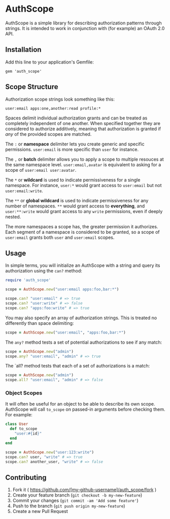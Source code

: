 # AuthScope

AuthScope is a simple library for describing authorization patterns through strings.
It is intended to work in conjunction with (for example) an OAuth 2.0 API.

## Installation

Add this line to your application's Gemfile:

    gem 'auth_scope'

## Scope Structure

Authorization scope strings look something like this:    

    user:email apps:one,another:read profile:*
    
Spaces delimit individual authorization grants and can be treated as
completely independent of one another. When specified together they are
considered to authorize additively, meaning that authorization is granted
if *any* of the provided scopes are matched.

The `:` or **namespace** delimiter lets you create generic and specific
permissions. `user:email` is more specific than `user` for instance.

The `,` or **batch** delimiter allows you to apply a scope to multiple
resouces at the same namespace level. `user:email,avatar` is equivalent
to asking for a scope of `user:email user:avatar`.

The `*` or **wildcard** is used to indicate permissiveness for a single
namespace. For instance, `user:*` would grant access to `user:email`
but not `user:email:write`.

The `**` or **global wildcard** is used to indicate permissiveness for
any number of namespaces. `**` would grant access to **everything**, and
`user:**:write` would grant access to any `write` permissions, even if
deeply nested.

The more namespaces a scope has, the greater permission it authorizes.
Each segment of a namespace is considered to be granted, so a scope of
`user:email` grants both `user` and `user:email` scopes.

## Usage

In simple terms, you will initialize an AuthScope with a string and query
its authorization using the `can?` method:

```ruby
require 'auth_scope'

scope = AuthScope.new("user:email apps:foo,bar:*")

scope.can? "user:email" # => true
scope.can? "user:write" # => false
scope.can? "apps:foo:write" # => true
```

You may also specify an array of authorization strings. This is treated no
differently than space delimiting:

```ruby
scope = AuthScope.new("user:email", "apps:foo,bar:*")
```

The `any?` method tests a set of potential authorizations to see if any match:

```ruby
scope = AuthScope.new("admin")
scope.any? "user:email", "admin" # => true
```

The `all? method tests that each of a set of authorizations is a match:

```ruby
scope = AuthScope.new("admin")
scope.all? "user:email", "admin" # => false
```

### Object Scopes

It will often be useful for an object to be able to describe its own scope.
AuthScope will call `to_scope` on passed-in arguments before checking them.
For example:

```ruby
class User
  def to_scope
    "user:#{id}"
  end
end

scope = AuthScope.new("user:123:write")
scope.can? user, "write" # => true
scope.can? another_user, "write" # => false
```

## Contributing

1. Fork it ( https://github.com/[my-github-username]/auth_scope/fork )
2. Create your feature branch (`git checkout -b my-new-feature`)
3. Commit your changes (`git commit -am 'Add some feature'`)
4. Push to the branch (`git push origin my-new-feature`)
5. Create a new Pull Request
